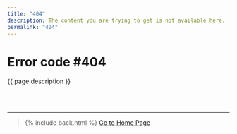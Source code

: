 ```yaml
---
title: "404"
description: The content you are trying to get is not available here.
permalink: "404"
---
```


# Error code #404

{{ page.description }}

&nbsp;  
&nbsp;  

---

> {% include back.html %}
> <a title="Go to {{ site.title }}" class="_bt -l -blue" href="{{ site.github.url }}">Go to Home Page</a>